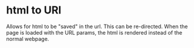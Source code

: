# html to URl

Allows for html to be "saved" in the url. 
This can be re-directed.
When the page is loaded with the URL params, 
the html is rendered instead of the normal webpage.